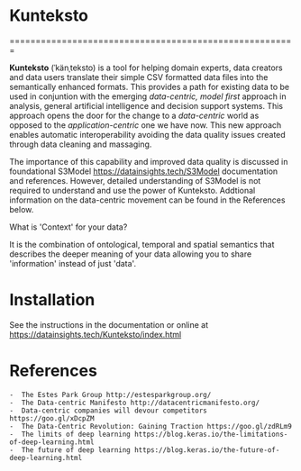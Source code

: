 # Kunteksto

=======================================================

**Kunteksto** (ˈkänˌteksto) is a tool for helping domain experts, data creators and data users translate their simple CSV formatted data files into the semantically enhanced formats. This provides a path for existing data to be used in conjuntion with the emerging *data-centric, model first* approach in analysis, general artificial intelligence and decision support systems. This approach opens the door for the change to a *data-centric* world as opposed to the *application-centric* one we have now. This new approach enables automatic interoperability avoiding the data quality issues created through data cleaning and massaging. 

The importance of this capability and improved data quality is discussed in foundational S3Model https://datainsights.tech/S3Model documentation and references. However, detailed understanding of S3Model is not required to understand and use the power of Kunteksto. Addtional information on the data-centric movement can be found in the References below. 

What is 'Context' for your data?

It is the combination of ontological, temporal and spatial semantics that describes the deeper meaning of your data allowing you to share 'information' instead of just 'data'.

# Installation

See the instructions in the documentation or online at https://datainsights.tech/Kunteksto/index.html

# References
    -  The Estes Park Group http://estesparkgroup.org/
    -  The Data-centric Manifesto http://datacentricmanifesto.org/
    -  Data-centric companies will devour competitors https://goo.gl/xDcpZM
    -  The Data-Centric Revolution: Gaining Traction https://goo.gl/zdRLm9
    -  The limits of deep learning https://blog.keras.io/the-limitations-of-deep-learning.html 
    -  The future of deep learning https://blog.keras.io/the-future-of-deep-learning.html



